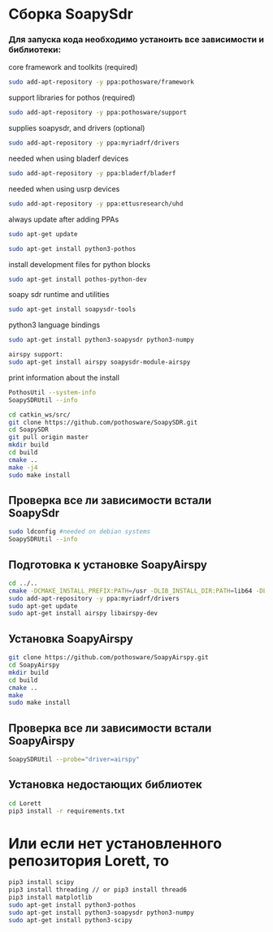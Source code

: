 # Сборка SoapySdr
### Для запуска кода необходимо устаноить все зависимости и библиотеки:
core framework and toolkits (required)
```bash
sudo add-apt-repository -y ppa:pothosware/framework
```
support libraries for pothos (required)
```bash
sudo add-apt-repository -y ppa:pothosware/support
```
supplies soapysdr, and drivers (optional)
```bash
sudo add-apt-repository -y ppa:myriadrf/drivers
```
needed when using bladerf devices
```bash
sudo add-apt-repository -y ppa:bladerf/bladerf
```
needed when using usrp devices
```bash
sudo add-apt-repository -y ppa:ettusresearch/uhd
```
always update after adding PPAs
```bash
sudo apt-get update
```
```bash
sudo apt-get install python3-pothos
```
install development files for python blocks
```bash
sudo apt-get install pothos-python-dev
```
soapy sdr runtime and utilities
```bash
sudo apt-get install soapysdr-tools
```
python3 language bindings
```bash
sudo apt-get install python3-soapysdr python3-numpy
```
```bash
airspy support:
sudo apt-get install airspy soapysdr-module-airspy
```
print information about the install
```bash
PothosUtil --system-info
SoapySDRUtil --info
```
```bash
cd catkin_ws/src/
git clone https://github.com/pothosware/SoapySDR.git
cd SoapySDR
git pull origin master
mkdir build
cd build
cmake ..
make -j4
sudo make install
```
## Проверка все ли зависимости встали SoapySdr
```bash
sudo ldconfig #needed on debian systems
SoapySDRUtil --info
```
## Подготовка к установке SoapyAirspy
```bash
cd ../..
cmake -DCMAKE_INSTALL_PREFIX:PATH=/usr -DLIB_INSTALL_DIR:PATH=lib64 -DLIB_SUFFIX=64 -DSOAPY_SDR_ROOT=/usr ..
sudo add-apt-repository -y ppa:myriadrf/drivers
sudo apt-get update
sudo apt-get install airspy libairspy-dev
```
## Установка SoapyAirspy
```bash
git clone https://github.com/pothosware/SoapyAirspy.git
cd SoapyAirspy
mkdir build
cd build
cmake ..
make
sudo make install
```
## Проверка все ли зависимости встали SoapyAirspy
```bash
SoapySDRUtil --probe="driver=airspy"
```
## Установка недостающих библиотек
```bash
cd Lorett
pip3 install -r requirements.txt
```
# Или если нет установленного репозитория Lorett, то
```bash
pip3 install scipy
pip3 install threading // or pip3 install thread6
pip3 install matplotlib
sudo apt-get install python3-pothos
sudo apt-get install python3-soapysdr python3-numpy
sudo apt-get install python3-scipy
```
